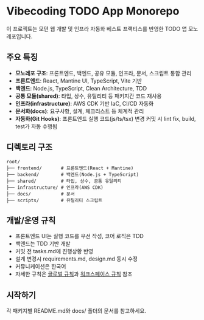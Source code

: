 # Vibecoding TODO App Monorepo

이 프로젝트는 모던 웹 개발 및 인프라 자동화 베스트 프랙티스를 반영한 TODO 앱 모노레포입니다.

## 주요 특징
- **모노레포 구조**: 프론트엔드, 백엔드, 공유 모듈, 인프라, 문서, 스크립트 통합 관리
- **프론트엔드**: React, Mantine UI, TypeScript, Vite 기반
- **백엔드**: Node.js, TypeScript, Clean Architecture, TDD
- **공통 모듈(shared)**: 타입, 상수, 유틸리티 등 패키지간 코드 재사용
- **인프라(infrastructure)**: AWS CDK 기반 IaC, CI/CD 자동화
- **문서화(docs)**: 요구사항, 설계, 체크리스트 등 체계적 관리
- **자동화(Git Hooks)**: 프론트엔드 실행 코드(js/ts/tsx) 변경 커밋 시 lint fix, build, test가 자동 수행됨

## 디렉토리 구조
```
root/
├── frontend/       # 프론트엔드(React + Mantine)
├── backend/        # 백엔드(Node.js + TypeScript)
├── shared/         # 타입, 상수, 공통 유틸리티
├── infrastructure/ # 인프라(AWS CDK)
├── docs/           # 문서
├── scripts/        # 유틸리티 스크립트
```

## 개발/운영 규칙
- 프론트엔드 UI는 실행 코드를 우선 작성, 코어 로직은 TDD
- 백엔드는 TDD 기반 개발
- 커밋 전 tasks.md에 진행상황 반영
- 설계 변경시 requirements.md, design.md 동시 수정
- 커뮤니케이션은 한국어
- 자세한 규칙은 [글로벌 규칙](./global_windsurf_rules.md)과 [워크스페이스 규칙](.windsurfrules) 참조

## 시작하기
각 패키지별 README.md와 docs/ 폴더의 문서를 참고하세요.

